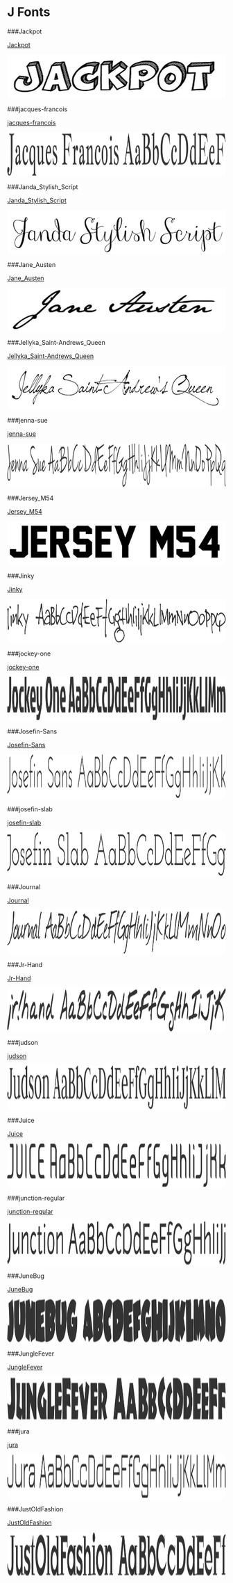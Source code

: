 # J Fonts

###Jackpot

[Jackpot](../../Fonts/J/Jackpot)

<img src="Jackpot.png" width="710" height="100" />

###jacques-francois

[jacques-francois](../../Fonts/J/jacques-francois)

<img src="jacques-francois.png" width="710" height="100" />

###Janda_Stylish_Script

[Janda_Stylish_Script](../../Fonts/J/janda_stylish_script)

<img src="Janda_Stylish_Script.png" width="710" height="100" />

###Jane_Austen

[Jane_Austen](../../Fonts/J/jane_austen)

<img src="Jane_Austen.png" width="710" height="100" />

###Jellyka_Saint-Andrews_Queen

[Jellyka_Saint-Andrews_Queen](../../Fonts/J/jellyka_saint-andrews_queen)

<img src="Jellyka_Saint-Andrews_Queen.png" width="710" height="100" />

###jenna-sue

[jenna-sue](../../Fonts/J/jenna-sue)

<img src="jenna-sue.png" width="710" height="100" />

###Jersey_M54

[Jersey_M54](../../Fonts/J/jersey_m54)

<img src="Jersey_M54.png" width="710" height="100" />

###Jinky

[Jinky](../../Fonts/J/Jinky)

<img src="Jinky.png" width="710" height="100" />

###jockey-one

[jockey-one](../../Fonts/J/jockey-one)

<img src="jockey-one.png" width="710" height="100" />

###Josefin-Sans

[Josefin-Sans](../../Fonts/J/Josefin-Sans)

<img src="Josefin-Sans.png" width="710" height="100" />

###josefin-slab

[josefin-slab](../../Fonts/J/josefin-slab)

<img src="josefin-slab.png" width="710" height="100" />

###Journal

[Journal](../../Fonts/J/Journal)

<img src="Journal.png" width="710" height="100" />

###Jr-Hand

[Jr-Hand](../../Fonts/J/Jr-Hand)

<img src="Jr-Hand.png" width="710" height="100" />

###judson

[judson](../../Fonts/J/judson)

<img src="judson.png" width="710" height="100" />

###Juice

[Juice](../../Fonts/J/Juice)

<img src="Juice.png" width="710" height="100" />

###junction-regular

[junction-regular](../../Fonts/J/junction-regular)

<img src="junction-regular.png" width="710" height="100" />

###JuneBug

[JuneBug](../../Fonts/J/JuneBug)

<img src="JuneBug.png" width="710" height="100" />

###JungleFever

[JungleFever](../../Fonts/J/JungleFever)

<img src="JungleFever.png" width="710" height="100" />

###jura

[jura](../../Fonts/J/jura1)

<img src="jura1.png" width="710" height="100" />

###JustOldFashion

[JustOldFashion](../../Fonts/J/JustOldFashion)

<img src="JustOldFashion.png" width="710" height="100" />
